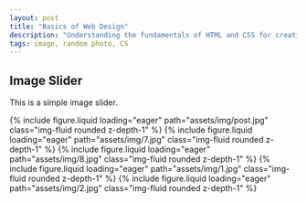 ```yaml
---
layout: post
title: "Basics of Web Design"
description: "Understanding the fundamentals of HTML and CSS for creating modern web pages."
tags: image, random photo, CS
---
```


## Image Slider

This is a simple image slider.

<swiper-container keyboard="true" navigation="true" pagination="true" pagination-clickable="true" pagination-dynamic-bullets="true" rewind="true">
  <swiper-slide>{% include figure.liquid loading="eager" path="assets/img/post.jpg" class="img-fluid rounded z-depth-1" %}</swiper-slide>
  <swiper-slide>{% include figure.liquid loading="eager" path="assets/img/7.jpg" class="img-fluid rounded z-depth-1" %}</swiper-slide>
  <swiper-slide>{% include figure.liquid loading="eager" path="assets/img/8.jpg" class="img-fluid rounded z-depth-1" %}</swiper-slide>
  <swiper-slide>{% include figure.liquid loading="eager" path="assets/img/1.jpg" class="img-fluid rounded z-depth-1" %}</swiper-slide>
  <swiper-slide>{% include figure.liquid loading="eager" path="assets/img/2.jpg" class="img-fluid rounded z-depth-1" %}</swiper-slide>
</swiper-container>

